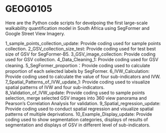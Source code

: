 # GEOG0105
Here are the Python code scripts for develpoing the first large-scale walkability quantification model in South Africa using SegFormer and Google Street View Imagery.

1_sample_points_collection_update: Provide coding used for sample points collection.
2_GSV_collection_size_test: Provide coding used for test best size of GSV for SegFormer-B5.
3_GSV_image_collection: Provide coding used for GSV collection.
4_Data_Cleaning_1: Provide coding used for GSV cleaning.
5_SegFormer_proportion：Provide coding used to calculate proportion of each selected labels by SegFormer.
6_IVW_Calculation: Provide coding used to calculate the value of four sub-indicators and IVW.
7_Spatial_Patterns_of_IVW_update_1: Provide coding used to visualize spatial patterns of IVW and four sub-indicators.
8_Validation_of_IVW_update: Provide coding used to sample points selection, merge selected GSV images into 360 view panorama and Pearson’s Correlation Analysis for validation.
9_Spatial_regression_update: Provide coding used to conduct spatial regression and visualize spatial patterns of multiple deprivations. 
10_Example_Display_update: Provide coding used to show segmentation categories, displays of results of segmentation and displays of GSV in different level of sub-indicators.
